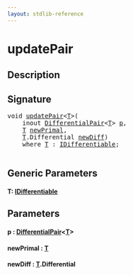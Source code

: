 ```yaml
---
layout: stdlib-reference
---
```


# updatePair

## Description





## Signature 

<pre>
<span class="code_keyword">void</span> <a href="updatepair-6.md">updatePair</a>&lt;<a href="updatepair-6.md#typeparam-T" class="code_type">T</a>&gt;(
    <span class="code_keyword">inout</span> <a href="../types/differentialpair-0c/index.md" class="code_type">DifferentialPair</a>&lt;<a href="updatepair-6.md#typeparam-T" class="code_type">T</a>&gt; <a href="updatepair-6.md#decl-p" class="code_param">p</a>,
    <a href="updatepair-6.md#typeparam-T" class="code_type">T</a> <a href="updatepair-6.md#decl-newPrimal" class="code_param">newPrimal</a>,
    <a href="updatepair-6.md#typeparam-T" class="code_type">T</a>.Differential <a href="updatepair-6.md#decl-newDiff" class="code_param">newDiff</a>)
    <span class='code_keyword'>where</span> <a href="updatepair-6.md#typeparam-T" class="code_type">T</a> : <a href="../interfaces/idifferentiable-01/index.md" class="code_type">IDifferentiable</a>;

</pre>

## Generic Parameters

####  <a id="typeparam-T"></a>T: [IDifferentiable](../interfaces/idifferentiable-01/index.md)

## Parameters

####  <a id="decl-p"></a>p  : [DifferentialPair](../types/differentialpair-0c/index.md)\<[T](../types/differentialpair-0c/index.md#typeparam-T)\>
####  <a id="decl-newPrimal"></a>newPrimal  : [T](updatepair-6.md#typeparam-T)
####  <a id="decl-newDiff"></a>newDiff  : [T](updatepair-6.md#typeparam-T)\.Differential


<script>
// Fix .md links to .html when on ReadTheDocs
if (window.location.hostname.includes('readthedocs') || 
    window.location.hostname.includes('rtfd.io')) {
  document.addEventListener('DOMContentLoaded', function() {
    const links = document.querySelectorAll('a');
    links.forEach(link => {
      if (link.getAttribute('href') && link.getAttribute('href').endsWith('.md')) {
        link.href = link.href.replace(/\.md($|#|\?)/, '.html$1');
      }
    });
  });
}
</script>
